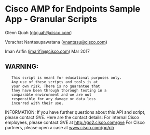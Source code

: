 
#   Cisco AMP for Endpoints Sample App - Granular Scripts

   Glenn Quah (glqjuah@cisco.com)
   
   Vorachat Nantasupawatana (vnantasu@cisco.com)
   
   Iman Arifin (imarifin@cisco.com)
       Mar 2017

##   WARNING:
       This script is meant for educational purposes only.
       Any use of these scripts and tools is at
       your own risk. There is no guarantee that
       they have been through thorough testing in a
       comparable environment and we are not
       responsible for any damage or data loss
       incurred with their use.

   INFORMATION:
       If you have further questions about this API and script, please contact GVE. Here are the contact details:
           For internal Cisco employees, please contact GVE at http://go2.cisco.com/gve
           For Cisco partners, please open a case at www.cisco.com/go/ph
